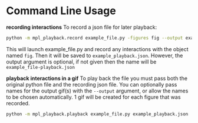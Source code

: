 # Command Line Usage

**recording interactions**
To record a json file for later playback:
```bash
python -m mpl_playback.record example_file.py -figures fig --output example_playback.json
```

This will launch example_file.py and record any interactions with the object named `fig`. Then it will be saved to `example_playback.json`. However, the output argument is optional, if not given then the name will be `example_file-playback.json`

**playback interactions in a gif**
To play back the file you must pass both the original python file and the recording json file. You can optionally pass names for the output gif(s) with the `--output` argument, or allow the names to be chosen automatically. 1 gif will be created for each figure that was recorded.

```bash
python -m mpl_playback.playback example_file.py example_playback.json
```
